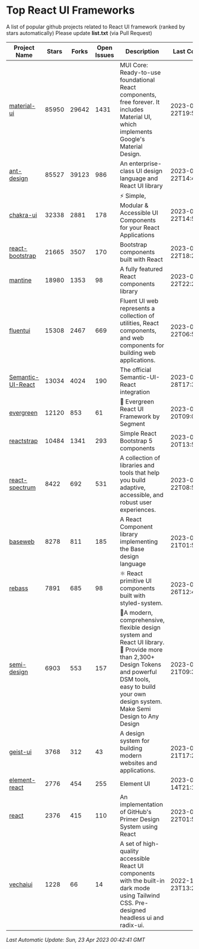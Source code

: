# Top React UI Frameworks

A list of popular github projects related to React UI framework (ranked by stars automatically)
Please update **list.txt** (via Pull Request)

| Project Name | Stars | Forks | Open Issues | Description | Last Commit |
| ------------ | ----- | ----- | ----------- | ----------- | ----------- |
| [material-ui](https://github.com/mui/material-ui) |85950|29642|1431|MUI Core: Ready-to-use foundational React components, free forever. It includes Material UI, which implements Google&#39;s Material Design.|2023-04-22T19:50:50Z|
| [ant-design](https://github.com/ant-design/ant-design) |85527|39123|986|An enterprise-class UI design language and React UI library|2023-04-22T14:47:30Z|
| [chakra-ui](https://github.com/chakra-ui/chakra-ui) |32338|2881|178|⚡️ Simple, Modular &amp; Accessible UI Components for your React Applications|2023-04-22T14:57:43Z|
| [react-bootstrap](https://github.com/react-bootstrap/react-bootstrap) |21665|3507|170|Bootstrap components built with React|2023-04-22T18:26:34Z|
| [mantine](https://github.com/mantinedev/mantine) |18980|1353|98|A fully featured React components library|2023-04-22T22:28:08Z|
| [fluentui](https://github.com/microsoft/fluentui) |15308|2467|669|Fluent UI web represents a collection of utilities, React components, and web components for building web applications.|2023-04-22T06:59:42Z|
| [Semantic-UI-React](https://github.com/Semantic-Org/Semantic-UI-React) |13034|4024|190|The official Semantic-UI-React integration|2023-02-28T17:34:52Z|
| [evergreen](https://github.com/segmentio/evergreen) |12120|853|61|🌲 Evergreen React UI Framework by Segment|2023-04-20T09:07:22Z|
| [reactstrap](https://github.com/reactstrap/reactstrap) |10484|1341|293|Simple React Bootstrap 5 components|2023-04-20T13:58:40Z|
| [react-spectrum](https://github.com/adobe/react-spectrum) |8422|692|531|A collection of libraries and tools that help you build adaptive, accessible, and robust user experiences.|2023-04-22T08:53:27Z|
| [baseweb](https://github.com/uber/baseweb) |8278|811|185|A React Component library implementing the Base design language|2023-04-21T01:57:37Z|
| [rebass](https://github.com/rebassjs/rebass) |7891|685|98|:atom_symbol: React primitive UI components built with styled-system.|2023-01-26T12:47:44Z|
| [semi-design](https://github.com/DouyinFE/semi-design) |6903|553|157|🚀A modern, comprehensive, flexible design system and React UI library. 🎨 Provide more than 2,300+ Design Tokens and powerful DSM tools, easy to build your own design system. Make Semi Design to Any Design|2023-04-21T09:39:07Z|
| [geist-ui](https://github.com/geist-org/geist-ui) |3768|312|43|A design system for building modern websites and applications.|2023-04-21T17:25:25Z|
| [element-react](https://github.com/ElemeFE/element-react) |2776|454|255|Element UI|2023-01-14T21:13:08Z|
| [react](https://github.com/primer/react) |2376|415|110|An implementation of GitHub&#39;s Primer Design System using React|2023-04-22T01:57:23Z|
| [vechaiui](https://github.com/vechai/vechaiui) |1228|66|14|A set of high-quality accessible React UI components with the built-in dark mode using Tailwind CSS. Pre-designed headless ui and radix-ui.|2022-12-23T13:29:41Z|

*Last Automatic Update: Sun, 23 Apr 2023 00:42:41 GMT*